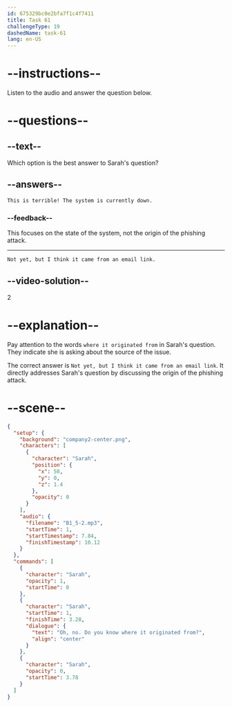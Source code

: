 ```yaml
---
id: 675329bc0e2bfa7f1c4f7411
title: Task 61
challengeType: 19
dashedName: task-61
lang: en-US
---
```

<!-- (Audio) Sarah: Oh no! Do you know where it originated from? -->

<!-- SPEAKING -->

# --instructions--

Listen to the audio and answer the question below.

# --questions--

## --text--

Which option is the best answer to Sarah's question?

## --answers--

`This is terrible! The system is currently down.`

### --feedback--

This focuses on the state of the system, not the origin of the phishing attack.

---

`Not yet, but I think it came from an email link.`

## --video-solution--

2

# --explanation--

Pay attention to the words `where it originated from` in Sarah's question. They indicate she is asking about the source of the issue.

The correct answer is `Not yet, but I think it came from an email link`. It directly addresses Sarah's question by discussing the origin of the phishing attack. 

# --scene--

```json
{
  "setup": {
    "background": "company2-center.png",
    "characters": [
      {
        "character": "Sarah",
        "position": {
          "x": 50,
          "y": 0,
          "z": 1.4
        },
        "opacity": 0
      }
    ],
    "audio": {
      "filename": "B1_5-2.mp3",
      "startTime": 1,
      "startTimestamp": 7.84,
      "finishTimestamp": 10.12
    }
  },
  "commands": [
    {
      "character": "Sarah",
      "opacity": 1,
      "startTime": 0
    },
    {
      "character": "Sarah",
      "startTime": 1,
      "finishTime": 3.28,
      "dialogue": {
        "text": "Oh, no. Do you know where it originated from?",
        "align": "center"
      }
    },
    {
      "character": "Sarah",
      "opacity": 0,
      "startTime": 3.78
    }
  ]
}
```
